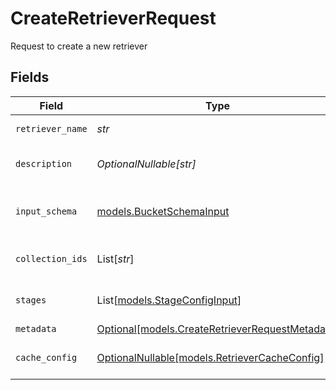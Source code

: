 # CreateRetrieverRequest

Request to create a new retriever


## Fields

| Field                                                                                          | Type                                                                                           | Required                                                                                       | Description                                                                                    |
| ---------------------------------------------------------------------------------------------- | ---------------------------------------------------------------------------------------------- | ---------------------------------------------------------------------------------------------- | ---------------------------------------------------------------------------------------------- |
| `retriever_name`                                                                               | *str*                                                                                          | :heavy_check_mark:                                                                             | Name of the retriever                                                                          |
| `description`                                                                                  | *OptionalNullable[str]*                                                                        | :heavy_minus_sign:                                                                             | Description of the retriever                                                                   |
| `input_schema`                                                                                 | [models.BucketSchemaInput](../models/bucketschemainput.md)                                     | :heavy_check_mark:                                                                             | Schema definition for bucket objects                                                           |
| `collection_ids`                                                                               | List[*str*]                                                                                    | :heavy_check_mark:                                                                             | List of collection IDs to search in                                                            |
| `stages`                                                                                       | List[[models.StageConfigInput](../models/stageconfiginput.md)]                                 | :heavy_check_mark:                                                                             | List of stages to execute in order                                                             |
| `metadata`                                                                                     | [Optional[models.CreateRetrieverRequestMetadata]](../models/createretrieverrequestmetadata.md) | :heavy_minus_sign:                                                                             | N/A                                                                                            |
| `cache_config`                                                                                 | [OptionalNullable[models.RetrieverCacheConfig]](../models/retrievercacheconfig.md)             | :heavy_minus_sign:                                                                             | Configuration for retriever-level caching                                                      |